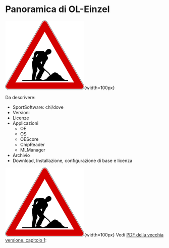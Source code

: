 # Panoramica di OL-Einzel

![Lavori in corso](../../img/lavori_in_corso.png){width=100px}

Da descrivere: 

- SportSoftware: chi/dove
- Versioni
- Licenze
- Applicazioni
    - OE
    - OS
    - OEScore
    - ChipReader
    - MLManager
- Archivio
- Download, Installazione, configurazione di base e licenza

![Lavori in corso](../../img/lavori_in_corso.png){width=100px}
Vedi [PDF della vecchia versione, capitolo 1](../../gestione_gara_org/inc/Istruzioni_OL_einzel_per_TMO_v2_4.pdf): 
